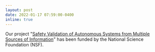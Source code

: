 ```yaml
---
layout: post
date: 2022-01-17 07:59:00-0400
inline: true
---
```


Our project "[Safety Validation of Autonomous Systems from Multiple Sources of Information](https://www.nsf.gov/awardsearch/showAward?AWD_ID=2132060)" has been funded by the National Science Foundation (NSF).
